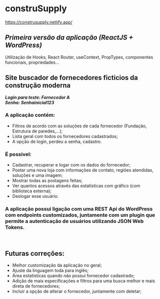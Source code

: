 # construSupply
https://construsupply.netlify.app/

*<h2>Primeira versão da aplicação (*ReactJS + WordPress*)</h2>* 

Utilização de Hooks, React Router, useContext, PropTypes, componentes funcionais, propriedades…


## Site buscador de fornecedores ficticios da construção moderna 
<b>*Login para teste: Fornecedor A*</b>
</br>
<b>*Senha: Senhainicial123*</b>

### A aplicação contém:
* Filtros de acordo com as soluções de cada fornecedor (Fundação, Estrutura de paredes,...);
* Lista geral com todos os fornecedores cadastrados;
* A opção de login, perdeu a senha, cadastro.


### É possivel:
* Cadastrar, recuperar e logar com os dados do fornecedor;
* Postar uma nova loja com informações de contato, regiões atendidas, soluções e uma imagem;
* Mostrar todas as postagens feitas;
* Ver quantos acessos através das estatísticas com gráfico (com biblioteca externa);
* Deslogar esse usuário.


### A aplicação possui ligação com uma REST Api do WordPress com endpoints customizados, juntamente com um plugin que permite a autenticação de usuários utilizando JSON Web Tokens.
</br>

## Futuras correções: 
* Melhor customização da aplicação no geral;
* Ajuste da linguagem toda para inglês;
* Área estatísticas quando não possui fornecedor cadastrado;
* Adição de mais especificações e filtros para uma busca melhor e mais direta de fornecedores;
* Incluir a opção de alterar o fornecedor, juntamente com deletar;
